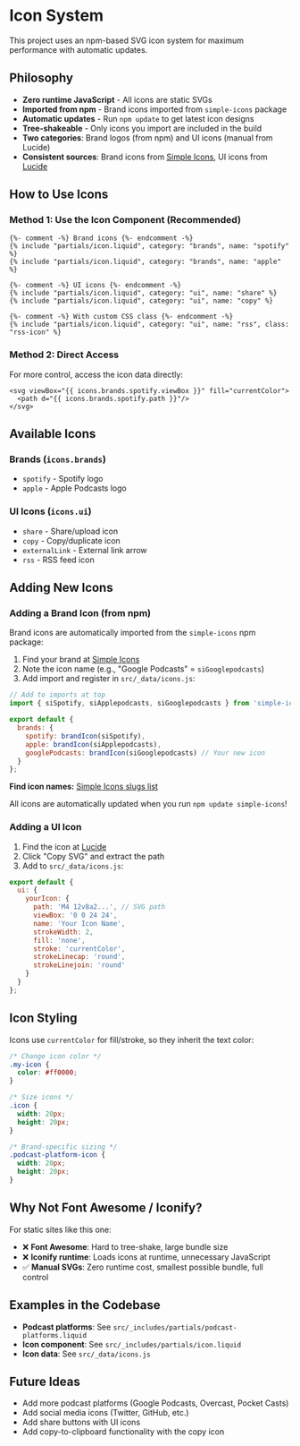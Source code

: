 # Icon System

This project uses an npm-based SVG icon system for maximum performance with automatic updates.

## Philosophy

- **Zero runtime JavaScript** - All icons are static SVGs
- **Imported from npm** - Brand icons imported from `simple-icons` package
- **Automatic updates** - Run `npm update` to get latest icon designs
- **Tree-shakeable** - Only icons you import are included in the build
- **Two categories**: Brand logos (from npm) and UI icons (manual from Lucide)
- **Consistent sources**: Brand icons from [Simple Icons](https://simpleicons.org/), UI icons from [Lucide](https://lucide.dev/)

## How to Use Icons

### Method 1: Use the Icon Component (Recommended)

```liquid
{%- comment -%} Brand icons {%- endcomment -%}
{% include "partials/icon.liquid", category: "brands", name: "spotify" %}
{% include "partials/icon.liquid", category: "brands", name: "apple" %}

{%- comment -%} UI icons {%- endcomment -%}
{% include "partials/icon.liquid", category: "ui", name: "share" %}
{% include "partials/icon.liquid", category: "ui", name: "copy" %}

{%- comment -%} With custom CSS class {%- endcomment -%}
{% include "partials/icon.liquid", category: "ui", name: "rss", class: "rss-icon" %}
```

### Method 2: Direct Access

For more control, access the icon data directly:

```liquid
<svg viewBox="{{ icons.brands.spotify.viewBox }}" fill="currentColor">
  <path d="{{ icons.brands.spotify.path }}"/>
</svg>
```

## Available Icons

### Brands (`icons.brands`)

- `spotify` - Spotify logo
- `apple` - Apple Podcasts logo

### UI Icons (`icons.ui`)

- `share` - Share/upload icon
- `copy` - Copy/duplicate icon
- `externalLink` - External link arrow
- `rss` - RSS feed icon

## Adding New Icons

### Adding a Brand Icon (from npm)

Brand icons are automatically imported from the `simple-icons` npm package:

1. Find your brand at [Simple Icons](https://simpleicons.org/)
2. Note the icon name (e.g., "Google Podcasts" = `siGooglepodcasts`)
3. Add import and register in `src/_data/icons.js`:

```javascript
// Add to imports at top
import { siSpotify, siApplepodcasts, siGooglepodcasts } from 'simple-icons';

export default {
  brands: {
    spotify: brandIcon(siSpotify),
    apple: brandIcon(siApplepodcasts),
    googlePodcasts: brandIcon(siGooglepodcasts) // Your new icon
  }
};
```

**Find icon names:** [Simple Icons slugs list](https://github.com/simple-icons/simple-icons/blob/master/slugs.md)

All icons are automatically updated when you run `npm update simple-icons`!

### Adding a UI Icon

1. Find the icon at [Lucide](https://lucide.dev/)
2. Click "Copy SVG" and extract the path
3. Add to `src/_data/icons.js`:

```javascript
export default {
  ui: {
    yourIcon: {
      path: 'M4 12v8a2...', // SVG path
      viewBox: '0 0 24 24',
      name: 'Your Icon Name',
      strokeWidth: 2,
      fill: 'none',
      stroke: 'currentColor',
      strokeLinecap: 'round',
      strokeLinejoin: 'round'
    }
  }
};
```

## Icon Styling

Icons use `currentColor` for fill/stroke, so they inherit the text color:

```css
/* Change icon color */
.my-icon {
  color: #ff0000;
}

/* Size icons */
.icon {
  width: 20px;
  height: 20px;
}

/* Brand-specific sizing */
.podcast-platform-icon {
  width: 20px;
  height: 20px;
}
```

## Why Not Font Awesome / Iconify?

For static sites like this one:

- ❌ **Font Awesome**: Hard to tree-shake, large bundle size
- ❌ **Iconify runtime**: Loads icons at runtime, unnecessary JavaScript
- ✅ **Manual SVGs**: Zero runtime cost, smallest possible bundle, full control

## Examples in the Codebase

- **Podcast platforms**: See `src/_includes/partials/podcast-platforms.liquid`
- **Icon component**: See `src/_includes/partials/icon.liquid`
- **Icon data**: See `src/_data/icons.js`

## Future Ideas

- Add more podcast platforms (Google Podcasts, Overcast, Pocket Casts)
- Add social media icons (Twitter, GitHub, etc.)
- Add share buttons with UI icons
- Add copy-to-clipboard functionality with the copy icon

